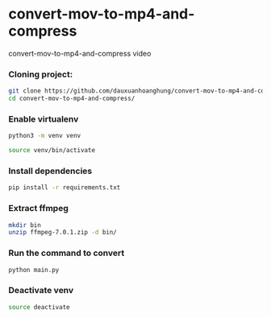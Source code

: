 # convert-mov-to-mp4-and-compress

convert-mov-to-mp4-and-compress video

### Cloning project:

```sh
git clone https://github.com/dauxuanhoanghung/convert-mov-to-mp4-and-compress.git
cd convert-mov-to-mp4-and-compress/
```

### Enable virtualenv

```sh
python3 -m venv venv

source venv/bin/activate
```

### Install dependencies

```sh
pip install -r requirements.txt
```

### Extract ffmpeg

```sh
mkdir bin
unzip ffmpeg-7.0.1.zip -d bin/
```

### Run the command to convert

```sh
python main.py
```

### Deactivate venv

```sh
source deactivate
```
